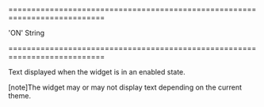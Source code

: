 <!--**
/*-------------------------------------------
    Auto-generated file. Do not modify.
-------------------------------------------

**-->
===========================================================================
<!--default-->'ON'<!--/default-->
<!--type-->String<!--/type-->
===========================================================================

<!--shortDescription-->
Text displayed when the widget is in an enabled state.
<!--/shortDescription-->

<!--fullDescription-->
[note]The widget may or may not display text depending on the current theme.


<!--/fullDescription-->